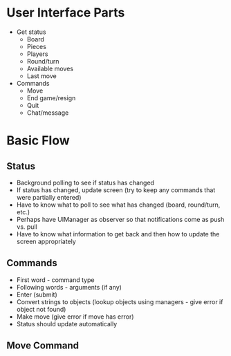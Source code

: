 # User Interface Parts #

  * Get status
    * Board
    * Pieces
    * Players
    * Round/turn
    * Available moves
    * Last move
  * Commands
    * Move
    * End game/resign
    * Quit
    * Chat/message



# Basic Flow #

## Status ##

  * Background polling to see if status has changed
  * If status has changed, update screen (try to keep any commands that were partially entered)
  * Have to know what to poll to see what has changed (board, round/turn, etc.)
  * Perhaps have UIManager as observer so that notifications come as push vs. pull
  * Have to know what information to get back and then how to update the screen appropriately

## Commands ##

  * First word - command type
  * Following words - arguments (if any)
  * Enter (submit)
  * Convert strings to objects (lookup objects using managers - give error if object not found)
  * Make move (give error if move has error)
  * Status should update automatically

## Move Command ##